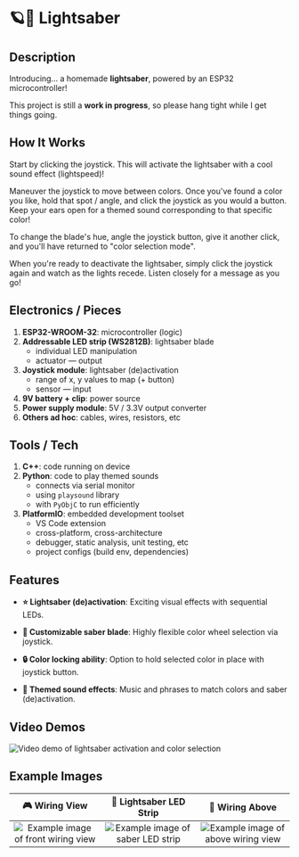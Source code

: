 # 🪐🤺 Lightsaber

## Description

Introducing... a homemade **lightsaber**, powered by an ESP32 microcontroller! 

This project is still a **work in progress**, so please hang tight while I get things going.


## How It Works

Start by clicking the joystick. This will activate the lightsaber with a cool sound effect (lightspeed)! 

Maneuver the joystick to move between colors. Once you've found a color you like, hold that spot / angle, and click the joystick as you would a button. Keep your ears open for a themed sound corresponding to that specific color! 

To change the blade's hue, angle the joystick button, give it another click, and you'll have returned to "color selection mode". 

When you're ready to deactivate the lightsaber, simply click the joystick again and watch as the lights recede. Listen closely for a message as you go!


## Electronics / Pieces

1. **ESP32-WROOM-32**: microcontroller (logic)
2. **Addressable LED strip (WS2812B)**: lightsaber blade
    - individual LED manipulation 
    - actuator — output
3. **Joystick module**: lightsaber (de)activation
    - range of x, y values to map (+ button)
    - sensor — input
4. **9V battery + clip**: power source
5. **Power supply module**: 5V / 3.3V output converter
6. **Others ad hoc**: cables, wires, resistors, etc


## Tools / Tech

1. **C++**: code running on device
2. **Python**: code to play themed sounds
    - connects via serial monitor
    - using `playsound` library
    - with `PyObjC` to run efficiently
3. **PlatformIO**: embedded development toolset
    - VS Code extension
    - cross-platform, cross-architecture
    - debugger, static analysis, unit testing, etc
    - project configs (build env, dependencies)


## Features

- **⭐️ Lightsaber (de)activation**: Exciting visual effects with sequential LEDs.
- **🎨 Customizable saber blade**: Highly flexible color wheel selection via joystick.

- **🔒 Color locking ability**: Option to hold selected color in place with joystick button.
- **🎵 Themed sound effects**: Music and phrases to match colors and saber (de)activation.


## Video Demos

![Video demo of lightsaber activation and color selection](./example-media/lightsaber-activation-demo.gif)


## Example Images

🎮 Wiring View   |   🌈 Lightsaber LED Strip   |   🔌 Wiring Above
:-------------------------:|:-------------------------:|:-------------------------:
![Example image of front wiring view](./example-media/wiring-view.png)  |  ![Example image of saber LED strip](./example-media/LED-strip.png)  |  ![Example image of above wiring view](./example-media/wiring-above.png)



